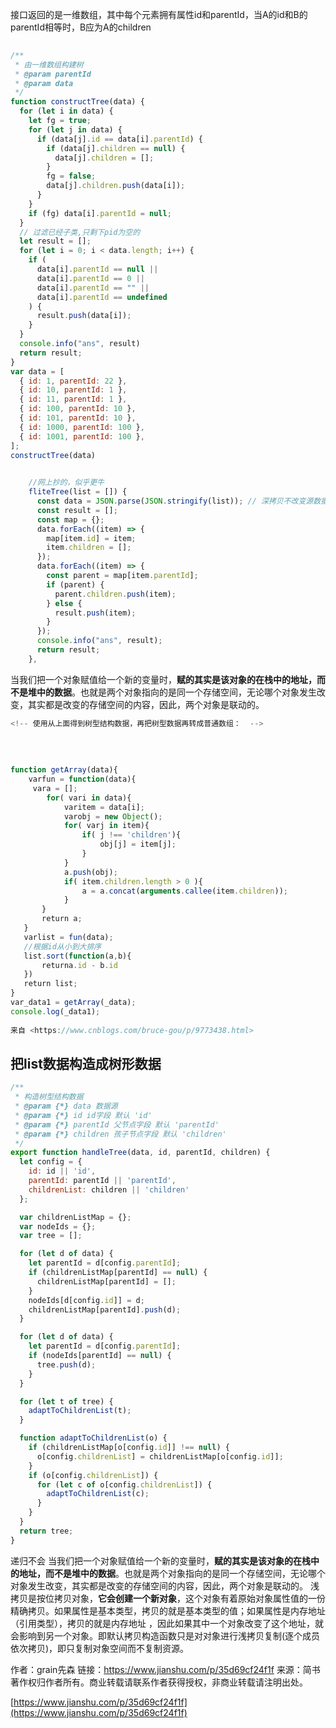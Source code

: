 接口返回的是一维数组，其中每个元素拥有属性id和parentId，当A的id和B的parentId相等时，B应为A的children 
```js
 
/** 
 * 由一维数组构建树 
 * @param parentId 
 * @param data 
 */ 
function constructTree(data) { 
  for (let i in data) { 
    let fg = true; 
    for (let j in data) { 
      if (data[j].id == data[i].parentId) { 
        if (data[j].children == null) { 
          data[j].children = []; 
        } 
        fg = false; 
        data[j].children.push(data[i]); 
      } 
    } 
    if (fg) data[i].parentId = null; 
  } 
  // 过滤已经子类,只剩下pid为空的 
  let result = []; 
  for (let i = 0; i < data.length; i++) { 
    if ( 
      data[i].parentId == null || 
      data[i].parentId == 0 || 
      data[i].parentId == "" || 
      data[i].parentId == undefined 
    ) { 
      result.push(data[i]); 
    } 
  } 
  console.info("ans", result) 
  return result; 
} 
var data = [ 
  { id: 1, parentId: 22 }, 
  { id: 10, parentId: 1 }, 
  { id: 11, parentId: 1 }, 
  { id: 100, parentId: 10 }, 
  { id: 101, parentId: 10 }, 
  { id: 1000, parentId: 100 }, 
  { id: 1001, parentId: 100 }, 
]; 
constructTree(data) 

```
```js
 
    //网上抄的，似乎更牛 
    fliteTree(list = []) { 
      const data = JSON.parse(JSON.stringify(list)); // 深拷贝不改变源数据 
      const result = []; 
      const map = {}; 
      data.forEach((item) => { 
        map[item.id] = item; 
        item.children = []; 
      }); 
      data.forEach((item) => { 
        const parent = map[item.parentId]; 
        if (parent) { 
          parent.children.push(item); 
        } else { 
          result.push(item); 
        } 
      }); 
      console.info("ans", result); 
      return result; 
    }, 

```

当我们把一个对象赋值给一个新的变量时，**赋的其实是该对象的在栈中的地址，而不是堆中的数据**。也就是两个对象指向的是同一个存储空间，无论哪个对象发生改变，其实都是改变的存储空间的内容，因此，两个对象是联动的。 

```js
<!-- 使用从上面得到树型结构数据，再把树型数据再转成普通数组：  -->
 
 
     
 
function getArray(data){ 
    varfun = function(data){ 
     vara = []; 
        for( vari in data){ 
            varitem = data[i]; 
            varobj = new Object(); 
            for( varj in item){ 
                if( j !== 'children'){ 
                    obj[j] = item[j]; 
                } 
            } 
            a.push(obj); 
            if( item.children.length > 0 ){ 
                a = a.concat(arguments.callee(item.children)); 
            } 
       } 
       return a; 
   } 
   varlist = fun(data); 
   //根据id从小到大排序   
   list.sort(function(a,b){ 
       returna.id - b.id 
   }) 
   return list; 
} 
var_data1 = getArray(_data); 
console.log(_data1); 
 
来自 <https://www.cnblogs.com/bruce-gou/p/9773438.html>  

```

## 把list数据构造成树形数据
```javascript
/**
 * 构造树型结构数据
 * @param {*} data 数据源
 * @param {*} id id字段 默认 'id'
 * @param {*} parentId 父节点字段 默认 'parentId'
 * @param {*} children 孩子节点字段 默认 'children'
 */
export function handleTree(data, id, parentId, children) {
  let config = {
    id: id || 'id',
    parentId: parentId || 'parentId',
    childrenList: children || 'children'
  };

  var childrenListMap = {};
  var nodeIds = {};
  var tree = [];

  for (let d of data) {
    let parentId = d[config.parentId];
    if (childrenListMap[parentId] == null) {
      childrenListMap[parentId] = [];
    }
    nodeIds[d[config.id]] = d;
    childrenListMap[parentId].push(d);
  }

  for (let d of data) {
    let parentId = d[config.parentId];
    if (nodeIds[parentId] == null) {
      tree.push(d);
    }
  }

  for (let t of tree) {
    adaptToChildrenList(t);
  }

  function adaptToChildrenList(o) {
    if (childrenListMap[o[config.id]] !== null) {
      o[config.childrenList] = childrenListMap[o[config.id]];
    }
    if (o[config.childrenList]) {
      for (let c of o[config.childrenList]) {
        adaptToChildrenList(c);
      }
    }
  }
  return tree;
}

```


递归不会  当我们把一个对象赋值给一个新的变量时，**赋的其实是该对象的在栈中的地址，而不是堆中的数据**。也就是两个对象指向的是同一个存储空间，无论哪个对象发生改变，其实都是改变的存储空间的内容，因此，两个对象是联动的。 浅拷贝是按位拷贝对象，**它会创建一个新对象**，这个对象有着原始对象属性值的一份精确拷贝。如果属性是基本类型，拷贝的就是基本类型的值；如果属性是内存地址（引用类型），拷贝的就是内存地址 ，因此如果其中一个对象改变了这个地址，就会影响到另一个对象。即默认拷贝构造函数只是对对象进行浅拷贝复制(逐个成员依次拷贝)，即只复制对象空间而不复制资源。 

作者：grain先森 链接：https://www.jianshu.com/p/35d69cf24f1f 来源：简书 著作权归作者所有。商业转载请联系作者获得授权，非商业转载请注明出处。 

[https://www.jianshu.com/p/35d69cf24f1f](https://www.jianshu.com/p/35d69cf24f1f) 
